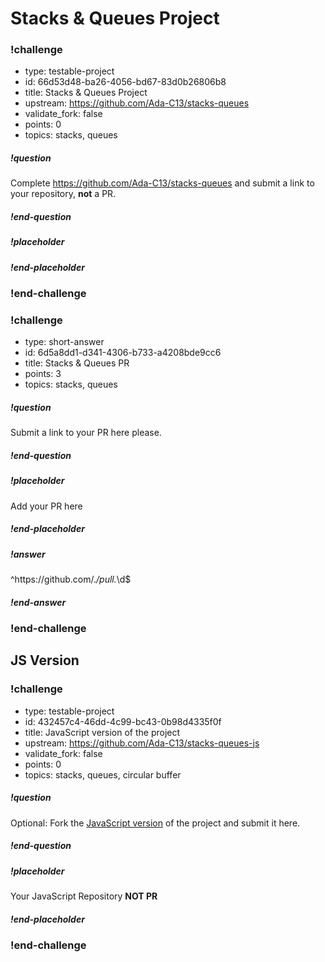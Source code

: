 # Stacks & Queues Project

<!-- >>>>>>>>>>>>>>>>>>>>>> BEGIN CHALLENGE >>>>>>>>>>>>>>>>>>>>>> -->
<!-- Replace everything in square brackets [] and remove brackets  -->

### !challenge

* type: testable-project
* id: 66d53d48-ba26-4056-bd67-83d0b26806b8
* title: Stacks & Queues Project
* upstream: https://github.com/Ada-C13/stacks-queues
* validate_fork: false
* points: 0
* topics: stacks, queues

##### !question

Complete https://github.com/Ada-C13/stacks-queues and submit a link to your repository, **not** a PR.

##### !end-question

##### !placeholder


##### !end-placeholder

<!-- other optional sections -->
<!-- !hint - !end-hint (markdown, users can see after a failed attempt) -->
<!-- !rubric - !end-rubric (markdown, instructors can see while scoring a checkpoint) -->
<!-- !explanation - !end-explanation (markdown, students can see after answering correctly) -->

### !end-challenge

<!-- ======================= END CHALLENGE ======================= -->

<!-- >>>>>>>>>>>>>>>>>>>>>> BEGIN CHALLENGE >>>>>>>>>>>>>>>>>>>>>> -->
<!-- Replace everything in square brackets [] and remove brackets  -->

### !challenge

* type: short-answer
* id: 6d5a8dd1-d341-4306-b733-a4208bde9cc6
* title: Stacks & Queues PR
* points: 3
* topics: stacks, queues

##### !question

Submit a link to your PR here please.

##### !end-question

##### !placeholder

Add your PR here

##### !end-placeholder

##### !answer

^https:\/\/github.com\/.*\/pull.*\d$

##### !end-answer

<!-- other optional sections -->
<!-- !hint - !end-hint (markdown, users can see after a failed attempt) -->
<!-- !rubric - !end-rubric (markdown, instructors can see while scoring a checkpoint) -->
<!-- !explanation - !end-explanation (markdown, students can see after answering correctly) -->

### !end-challenge

<!-- ======================= END CHALLENGE ======================= -->

## JS Version

<!-- >>>>>>>>>>>>>>>>>>>>>> BEGIN CHALLENGE >>>>>>>>>>>>>>>>>>>>>> -->
<!-- Replace everything in square brackets [] and remove brackets  -->

### !challenge

* type: testable-project
* id: 432457c4-46dd-4c99-bc43-0b98d4335f0f
* title: JavaScript version of the project
* upstream: https://github.com/Ada-C13/stacks-queues-js
* validate_fork: false
* points: 0
* topics: stacks, queues, circular buffer

##### !question

Optional:  Fork the [JavaScript version](https://github.com/Ada-C13/stacks-queues-js) of the project and submit it here.  

##### !end-question

##### !placeholder

Your JavaScript Repository **NOT PR**

##### !end-placeholder

<!-- other optional sections -->
<!-- !hint - !end-hint (markdown, users can see after a failed attempt) -->
<!-- !rubric - !end-rubric (markdown, instructors can see while scoring a checkpoint) -->
<!-- !explanation - !end-explanation (markdown, students can see after answering correctly) -->

### !end-challenge

<!-- ======================= END CHALLENGE ======================= -->

